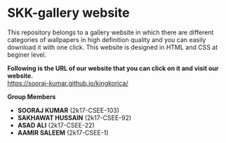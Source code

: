 # SKK-gallery website
This repository belongs to a gallery website in which there are different categories of wallpapers in high definition 
quality and you can easily download it with one click. This website is designed in HTML and CSS at beginer level.

**Following is the URL of our website that you can click on it and visit our website.**  
https://sooraj-kumar.github.io/kingkorica/

**Group Members**
* **SOORAJ KUMAR** (2k17-CSEE-103)
* **SAKHAWAT HUSSAIN** (2k17-CSEE-92)
* **ASAD ALI** (2k17-CSEE-22)
* **AAMIR SALEEM** (2k17-CSEE-1)
